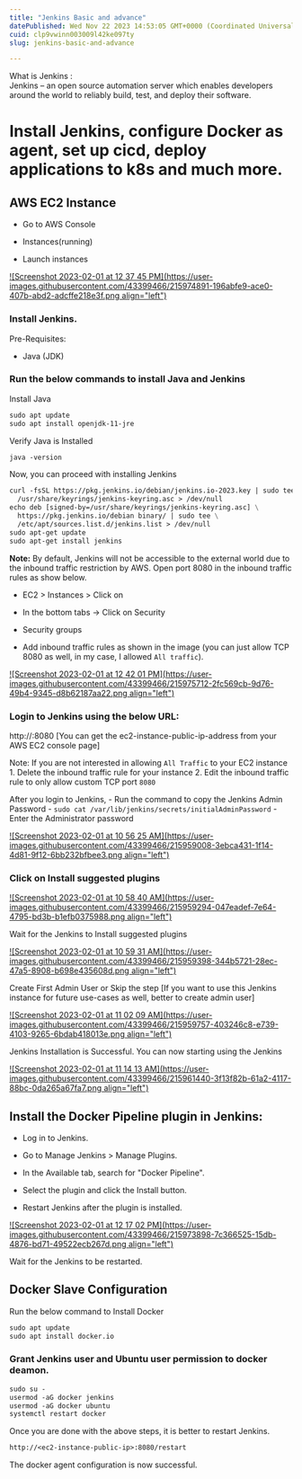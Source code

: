 ```yaml
---
title: "Jenkins Basic and advance"
datePublished: Wed Nov 22 2023 14:53:05 GMT+0000 (Coordinated Universal Time)
cuid: clp9vwinn003009l42ke097ty
slug: jenkins-basic-and-advance

---
```


What is Jenkins :  
Jenkins – an open source automation server which enables developers around the world to reliably build, test, and deploy their software.

# Install Jenkins, configure Docker as agent, set up cicd, deploy applications to k8s and much more.

## AWS EC2 Instance

* Go to AWS Console
    
* Instances(running)
    
* Launch instances
    

[![Screenshot 2023-02-01 at 12 37 45 PM](https://user-images.githubusercontent.com/43399466/215974891-196abfe9-ace0-407b-abd2-adcffe218e3f.png align="left")](https://user-images.githubusercontent.com/43399466/215974891-196abfe9-ace0-407b-abd2-adcffe218e3f.png)

### Install Jenkins.

Pre-Requisites:

* Java (JDK)
    

### Run the below commands to install Java and Jenkins

Install Java

```dockerfile
sudo apt update
sudo apt install openjdk-11-jre
```

Verify Java is Installed

```dockerfile
java -version
```

Now, you can proceed with installing Jenkins

```dockerfile
curl -fsSL https://pkg.jenkins.io/debian/jenkins.io-2023.key | sudo tee \
  /usr/share/keyrings/jenkins-keyring.asc > /dev/null
echo deb [signed-by=/usr/share/keyrings/jenkins-keyring.asc] \
  https://pkg.jenkins.io/debian binary/ | sudo tee \
  /etc/apt/sources.list.d/jenkins.list > /dev/null
sudo apt-get update
sudo apt-get install jenkins
```

**Note:** By default, Jenkins will not be accessible to the external world due to the inbound traffic restriction by AWS. Open port 8080 in the inbound traffic rules as show below.

* EC2 &gt; Instances &gt; Click on
    
* In the bottom tabs -&gt; Click on Security
    
* Security groups
    
* Add inbound traffic rules as shown in the image (you can just allow TCP 8080 as well, in my case, I allowed `All traffic`).
    

[![Screenshot 2023-02-01 at 12 42 01 PM](https://user-images.githubusercontent.com/43399466/215975712-2fc569cb-9d76-49b4-9345-d8b62187aa22.png align="left")](https://user-images.githubusercontent.com/43399466/215975712-2fc569cb-9d76-49b4-9345-d8b62187aa22.png)

### Login to Jenkins using the below URL:

http://:8080 \[You can get the ec2-instance-public-ip-address from your AWS EC2 console page\]

Note: If you are not interested in allowing `All Traffic` to your EC2 instance 1. Delete the inbound traffic rule for your instance 2. Edit the inbound traffic rule to only allow custom TCP port `8080`

After you login to Jenkins, - Run the command to copy the Jenkins Admin Password - `sudo cat /var/lib/jenkins/secrets/initialAdminPassword` - Enter the Administrator password

[![Screenshot 2023-02-01 at 10 56 25 AM](https://user-images.githubusercontent.com/43399466/215959008-3ebca431-1f14-4d81-9f12-6bb232bfbee3.png align="left")](https://user-images.githubusercontent.com/43399466/215959008-3ebca431-1f14-4d81-9f12-6bb232bfbee3.png)

### Click on Install suggested plugins

[![Screenshot 2023-02-01 at 10 58 40 AM](https://user-images.githubusercontent.com/43399466/215959294-047eadef-7e64-4795-bd3b-b1efb0375988.png align="left")](https://user-images.githubusercontent.com/43399466/215959294-047eadef-7e64-4795-bd3b-b1efb0375988.png)

Wait for the Jenkins to Install suggested plugins

[![Screenshot 2023-02-01 at 10 59 31 AM](https://user-images.githubusercontent.com/43399466/215959398-344b5721-28ec-47a5-8908-b698e435608d.png align="left")](https://user-images.githubusercontent.com/43399466/215959398-344b5721-28ec-47a5-8908-b698e435608d.png)

Create First Admin User or Skip the step \[If you want to use this Jenkins instance for future use-cases as well, better to create admin user\]

[![Screenshot 2023-02-01 at 11 02 09 AM](https://user-images.githubusercontent.com/43399466/215959757-403246c8-e739-4103-9265-6bdab418013e.png align="left")](https://user-images.githubusercontent.com/43399466/215959757-403246c8-e739-4103-9265-6bdab418013e.png)

Jenkins Installation is Successful. You can now starting using the Jenkins

[![Screenshot 2023-02-01 at 11 14 13 AM](https://user-images.githubusercontent.com/43399466/215961440-3f13f82b-61a2-4117-88bc-0da265a67fa7.png align="left")](https://user-images.githubusercontent.com/43399466/215961440-3f13f82b-61a2-4117-88bc-0da265a67fa7.png)

## Install the Docker Pipeline plugin in Jenkins:

* Log in to Jenkins.
    
* Go to Manage Jenkins &gt; Manage Plugins.
    
* In the Available tab, search for "Docker Pipeline".
    
* Select the plugin and click the Install button.
    
* Restart Jenkins after the plugin is installed.
    

[![Screenshot 2023-02-01 at 12 17 02 PM](https://user-images.githubusercontent.com/43399466/215973898-7c366525-15db-4876-bd71-49522ecb267d.png align="left")](https://user-images.githubusercontent.com/43399466/215973898-7c366525-15db-4876-bd71-49522ecb267d.png)

Wait for the Jenkins to be restarted.

## Docker Slave Configuration

Run the below command to Install Docker

```dockerfile
sudo apt update
sudo apt install docker.io
```

### Grant Jenkins user and Ubuntu user permission to docker deamon.

```dockerfile
sudo su - 
usermod -aG docker jenkins
usermod -aG docker ubuntu
systemctl restart docker
```

Once you are done with the above steps, it is better to restart Jenkins.

```dockerfile
http://<ec2-instance-public-ip>:8080/restart
```

The docker agent configuration is now successful.